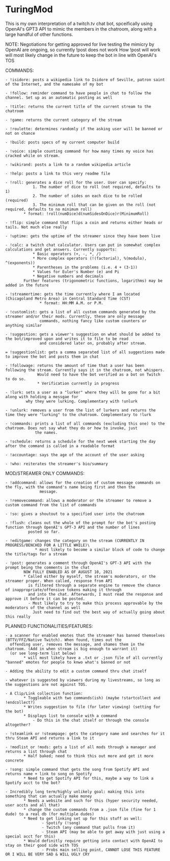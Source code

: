 # TuringMod

This is my own interpretation of a twitch.tv chat bot, spceifically using OpenAI's GPT3 API to mimic the members in the chatroom, 
along with a large handful of other functions.

NOTE: Negotiations for getting approved for live testing the mimicry by OpenAI are ongoing, so currently !post does not work
	  How !post will work will most likely change in the future to keep the bot in line with OpenAI's TOS

COMMANDS: 

	- !isidore: posts a wikipedia link to Isidore of Seville, patron saint of the Internet, and the namesake of my bot

	- !follow: reminder command to have people in chat to follow the channel. Set up as an automatic posting as well

	- !title: returns the current title of the current stream to the chatroom

	- !game: returns the current category of the stream

	- !roulette: determines randomly if the asking user will be banned or not on chance

	- !build: posts specs of my current computer build

	- !voice: simple counting command for how many times my voice has cracked while on stream. 

	- !wikirand: posts a link to a random wikipedia article

	- !help: posts a link to this very readme file

	- !roll: generates a dice roll for the user. User can specify:
				1. The number of dice to roll (not required, defaults to 1)
				2. The number of sides on each dice to be rolled (required)
				3. The minimum roll that can be given on the roll (not required, defaults to no minimum roll)
			* format: !roll(numDice)d(numSidesOnDice)r(MinimumRoll)

	- !flip: simple command that flips a coin and returns either heads or tails. Not much else really

	- !uptime: gets the uptime of the streamer since they have been live

	- !calc: a twitch chat calculator. Users can put in somewhat complex calculations and get answers. Currently supports:
				* Basic operators (+, -, *, /)
				* More complex operators (!(factorial), %(modulo), ^(exponents))
				* Parentheses in the problems (i.e. 4 + (3-1))
				* Values for Euler's Number (e) and Pi
				* Negative numbers and decimals
			Further features (trigonometric functions, logarithms) may be added in the future

	- !streamertime: gets the time currently where I am located (Chicagoland Metro Area) in Central Standard Time (CST)
				   * format: HH:MM A.M. or P.M.

	- !customlist: gets a list of all custom commands generated by the streamer and/or their mods. Currently, these are only message 
	               commands, nothing fancy like custom counters or anything similar

	- !suggestion: gets a viewer's suggestion on what should be added to the bot/improved upon and writes it to file to be read
				   and considered later on, probably after stream. 

	= !suggestionlist: gets a comma separated list of all suggestions made to improve the bot and posts them in chat

	- !followage: returns the amount of time that a user has been following the stream. Currently says it in the chatroom, not whispers. 
				  Would need to have the bot verified as a bot on Twitch to do so.
				  * Verification currently in progress

	- !lurk: sets a user as a "lurker" where they will be gone for a bit along with holding a messgae for 
			 why they were lurking. Complementary with !unlurk

	- !unlurk: removes a user from the list of lurkers and returns the time they were "lurking" to the chatroom. Complementary to !lurk

	- !commands: prints a list of all commands (excluding this one) to the chatroom. Does not say what they do or how to invoke, just 
				 the names. 
	
	- !schedule: returns a schedule for the next week starting the day after the command is called in a readable format

	- !accountage: says the age of the account of the user asking

	- !who: reiterates the streamer's bio/summary


MOD/STREAMER ONLY COMMANDS:

	- !addcommand: allows for the creation of custom message commands on the fly, with the command's name being first and then the
				   message. 

	- !removecommand: allows a moderator or the streamer to remove a custom command from the list of commands

	- !so: gives a shoutout to a specified user into the chatroom

	- !flush: cleans out the whole of the prompt for the bot's posting function through OpenAI's GPT-3 API and the number of lines
			  posted so far.
			  
	- !editgame: changes the category on the stream (CURRENTLY IN PROGRESS/BENCHED FOR A LITTLE WHILE)\
				 * most likely to become a similar block of code to change the title/tags for a stream

	- !post: generates a comment through OpenAI's GPT-3 API with the prompt being the comments in the chat
			NOW FULLY ENABLED AS OF AUGUST 10, 2021
			* Called either by myself, the stream's moderators, or the streamer proper. When called, response from API
			  is filtered through a separate engine to remove the chance of inappropriate/offensive tokens making it through
			  and into the chat. Afterwards, I must read the response and approve it before it can be posted. 
			  - Most likely to try to make this process approvable by the moderators of the channel as well
				Just need to find out the best way of actually going about this really


PLANNED FUNCTIONALITIES/FEATURES:

	- a scanner for enabled emotes that the streamer has banned themselves (BTTV/FFZ/Native Twitch). When found, times out the 
	  offending user, removes the message, and shames them in the chatroom. (Add in when stream is big enough to warrant it)
	  (or see long-term list below)
			* will most likely have a .txt or .json file of all currently "banned" emotes for people to knwo what's banned or not

	- Adding the ability to edit a custom command thru chat itself

	- whatever is suggested by viewers during my livestreams, so long as the suggestions are not against TOS.

	- A Clip/Link collection function: 
			* Toggleable with two commands(ish) (maybe !startcollect and !endcollect?)
			* Writes suggestion to file (for later viewing) (setting for the bot)
			* Displays list to console with a command
				- Do this in the chat itself or through the console altogether?

	- !steamlink or !steampage: gets the category name and searches for it thru Steam API and returns a link to it

	- !modlist or !mods: gets a list of all mods through a manager and returns a list through chat
			* Half baked; need to think this out more and get it more concrete

	- !song: simple command that gets the song from Spotify API and returns name + link to song on Spotify
			* Need to get Spotify API for this, maybe a way to link a Spotify acct to the bot?

	- Incredibly long term/highly unlikely goal: making this into something that can actually make money
			* Needs a website and such for this (hyper security needed, user accts and all that)
			* change the custom commands from a .json file (fine for 1 dude) to a real db (for multiple dudes)
			* Need to get linking set up for this stuff as well:
					- Spotify (!song)
					- Twitch (any command that pulls from it)
					- Steam API (may be able to get away with just using a special acct for this)
			* Would definitly require getting into contact with OpenAI to stay on their good side with TOS
					- Probs main selling point, CANNOT LOSE THIS FEATURE OR I WILL BE VERY SAD & WILL UGLY CRY